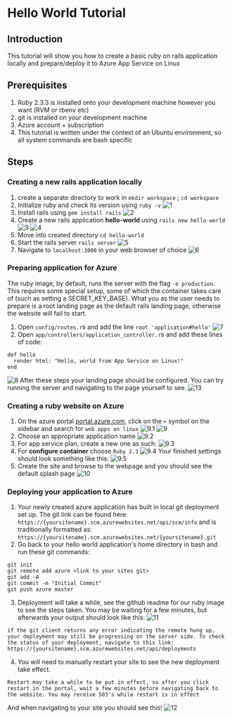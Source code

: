 # Hello World Tutorial
## Introduction
This tutorial will show you how to create a basic ruby on rails application locally and prepare/deploy it to Azure App Service on Linux
## Prerequisites
1. Ruby 2.3.3 is installed onto your development machine however you want (RVM or rbenv etc)
2. git is installed on your development machine
3. Azure account + subscription
4. This tutorial is written under the context of an Ubuntu environment, so all system commands are bash specific

## Steps
### Creating a new rails application locally
1. create a separate directory to work in `mkdir workspace` ; `cd workspace`
2. Initialize ruby and check its version using `ruby -v` 
![1](assets/1.PNG?raw=true)
3. Install rails using `gem install rails`
![2](assets/2.PNG?raw=true)
3. Create a new rails application **hello-world** using `rails new hello-world`
![3](assets/3.PNG?raw=true "beginning of output")
![4](assets/4.PNG?raw=true "end of output")
4. Move into created directory `cd hello-world`
5. Start the rails server `rails server`
![5](assets/5.PNG?raw=true "The website will now be running under localhost:3000")
6. Navigate to `localhost:3000` in your web browser of choice
![6](assets/6.PNG?raw=true "default landing page for rails")

### Preparing application for Azure
The ruby image, by default, runs the server with the flag `-e production`. This requires some special setup, some of which the container takes care of (such as setting a SECRET_KEY_BASE). What you as the user needs to prepare is a root landing page as the default rails landing page, otherwise the website will fail to start. 
1. Open `config/routes.rb` and add the line `root 'application#hello'`
![7](assets/7.PNG?raw=true)
2. Open `app/controllers/application_controller.rb` and add these lines of code: 
```
def hello
  render html: "Hello, world from App Service on Linux!"
end
```
![8](assets/8.PNG?raw=true)
After these steps your landing page should be configured. You can try running the server and navigating to the page yourself to see.
![13](assets/13.PNG?raw=true)

### Creating a ruby website on Azure
1. On the azure portal [portal.azure.com](portal.azure.com), click on the `+` symbol on the sidebar and search for `web apps on linux`
![9.1](assets/9.1.PNG?raw=true)
![9](assets/9.PNG?raw=true)
2. Choose an appropriate application name 
![9.2](assets/9.2.PNG?raw=true)
3. For app service plan, create a new one as such:
![9.3](assets/9.3.PNG?raw=true)
4. For **configure container** choose `Ruby 2.3`
![9.4](assets/9.4.PNG?raw=true)
Your finished settings should look something like this:
![9.5](assets/9.5.PNG?raw=true)
5. Create the site and browse to the webpage and you should see the default splash page
![10](assets/10.PNG?raw=true)

### Deploying your application to Azure
1. Your newly created azure application has built in local git deployment set up. The git link can be found here: `https://{yoursitename}.scm.azurewebsites.net/api/scm/info` and is traditionally formatted as: `https://{yoursitename}.scm.azurewebsites.net/{yoursitename}.git`
2. Go back to your hello world application's home directory in bash and run these git commands: 
```
git init
git remote add azure <link to your sites git>
git add -A
git commit -m "Initial Commit"
git push azure master
```
3. Deployment will take a while, see the github readme for our ruby image to see the steps taken. You may be waiting for a few minutes, but afterwards your output should look like this: 
![11](assets/11.PNG?raw=true)
```
if the git client returns any error indicating the remote hung up, your deployment may still be progressing on the server side. To check the status of your deployment, navigate to this link: https://{yoursitename}.scm.azurewebsites.net/api/deployments
```
4. You will need to manually restart your site to see the new deployment take effect. 
``` 
Restart may take a while to be put in effect, so after you click restart in the portal, wait a few minutes before navigating back to the website. You may receive 503's while restart is in effect
```
And when navigating to your site you should see this!
![12](assets/12.PNG?raw=true)
